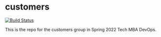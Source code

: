 # customers

[![Build Status](https://github.com/jm9498/lab-github-actions/actions/workflows/workflow.yml/badge.svg)](https://github.com/jm9498/lab-github-actions/actions)


This is the repo for the customers group in Spring 2022 Tech MBA DevOps.
